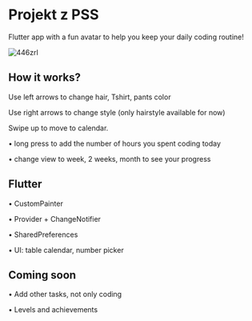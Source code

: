 
# Projekt z PSS

Flutter app with a fun avatar to help you keep your daily coding routine!

![446zrl](https://user-images.githubusercontent.com/64398325/83942454-be4f9700-a7f3-11ea-8d06-c5069712cf87.gif)

## How it works?

Use left arrows to change hair, Tshirt, pants color

Use right arrows to change style (only hairstyle available for now)

Swipe up to move to calendar.

  • long press to add the number of hours you spent coding today
  
  • change view to week, 2 weeks, month to see your progress

## Flutter 
  • CustomPainter
  
  •	Provider + ChangeNotifier
  
  •	SharedPreferences
  
  •	UI: table calendar, number picker
  
 ## Coming soon
  • Add other tasks, not only coding
  
  • Levels and achievements
  
  
